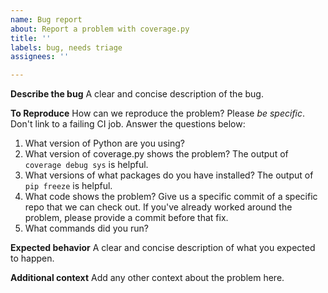 ```yaml
---
name: Bug report
about: Report a problem with coverage.py
title: ''
labels: bug, needs triage
assignees: ''

---
```


**Describe the bug**
A clear and concise description of the bug.

**To Reproduce**
How can we reproduce the problem?  Please *be specific*. Don't link to a failing CI job. Answer the questions below:
1. What version of Python are you using?
1. What version of coverage.py shows the problem? The output of `coverage debug sys` is helpful.
1. What versions of what packages do you have installed? The output of `pip freeze` is helpful.
1. What code shows the problem?  Give us a specific commit of a specific repo that we can check out. If you've already worked around the problem, please provide a commit before that fix.
1. What commands did you run?

**Expected behavior**
A clear and concise description of what you expected to happen.

**Additional context**
Add any other context about the problem here.
